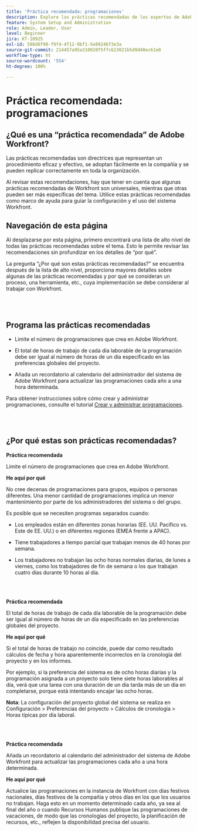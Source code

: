 ```yaml
---
title: 'Práctica recomendada: programaciones'
description: Explore las prácticas recomendadas de los expertos de Adobe Workfront sobre la configuración, administración y uso de las programaciones de Workfront.
feature: System Setup and Administration
role: Admin, Leader, User
level: Beginner
jira: KT-10925
exl-id: 508d6f90-f9f4-4f12-9bf1-5e89246f3e3a
source-git-commit: 214457a95a310920f5f7c623021b5d9d40ec61e8
workflow-type: ht
source-wordcount: '554'
ht-degree: 100%

---
```


# Práctica recomendada: programaciones

## ¿Qué es una “práctica recomendada” de Adobe Workfront?

Las prácticas recomendadas son directrices que representan un procedimiento eficaz y efectivo, se adoptan fácilmente en la compañía y se pueden replicar correctamente en toda la organización.

Al revisar estas recomendaciones, hay que tener en cuenta que algunas prácticas recomendadas de Workfront son universales, mientras que otras pueden ser más específicas del tema. Utilice estas prácticas recomendadas como marco de ayuda para guiar la configuración y el uso del sistema Workfront.

## Navegación de esta página

Al desplazarse por esta página, primero encontrará una lista de alto nivel de todas las prácticas recomendadas sobre el tema. Esto le permite revisar las recomendaciones sin profundizar en los detalles de “por qué”.

La pregunta “¿Por qué son estas prácticas recomendadas?” se encuentra después de la lista de alto nivel, proporciona mayores detalles sobre algunas de las prácticas recomendadas y por qué se consideran un proceso, una herramienta, etc., cuya implementación se debe considerar al trabajar con Workfront.

</br>
</br>

## Programa las prácticas recomendadas

* Limite el número de programaciones que crea en Adobe Workfront.

* El total de horas de trabajo de cada día laborable de la programación debe ser igual al número de horas de un día especificado en las preferencias globales del proyecto.

* Añada un recordatorio al calendario del administrador del sistema de Adobe Workfront para actualizar las programaciones cada año a una hora determinada.


Para obtener instrucciones sobre cómo crear y administrar programaciones, consulte el tutorial [Crear y administrar programaciones](/help/administration-and-setup/configure-system-defaults/create-and-manage-schedules.md).

</br>
</br>

## ¿Por qué estas son prácticas recomendadas?

**Práctica recomendada**

Limite el número de programaciones que crea en Adobe Workfront.



**He aquí por qué**

No cree decenas de programaciones para grupos, equipos o personas diferentes. Una menor cantidad de programaciones implica un menor mantenimiento por parte de los administradores del sistema o del grupo.



Es posible que se necesiten programas separados cuando:

* Los empleados están en diferentes zonas horarias (EE. UU. Pacífico vs. Este de EE. UU.) o en diferentes regiones (EMEA frente a APAC).

* Tiene trabajadores a tiempo parcial que trabajan menos de 40 horas por semana.

* Los trabajadores no trabajan las ocho horas normales diarias, de lunes a viernes, como los trabajadores de fin de semana o los que trabajan cuatro días durante 10 horas al día.

</br>
</br>

**Práctica recomendada**

El total de horas de trabajo de cada día laborable de la programación debe ser igual al número de horas de un día especificado en las preferencias globales del proyecto.



**He aquí por qué**

Si el total de horas de trabajo no coincide, puede dar como resultado cálculos de fecha y hora aparentemente incorrectos en la cronología del proyecto y en los informes.

Por ejemplo, si la preferencia del sistema es de ocho horas diarias y la programación asignada a un proyecto solo tiene siete horas laborables al día, verá que una tarea con una duración de un día tarda más de un día en completarse, porque está intentando encajar las ocho horas.

**Nota**: La configuración del proyecto global del sistema se realiza en Configuración > Preferencias del proyecto > Cálculos de cronología > Horas típicas por día laboral.

</br>
</br>


**Práctica recomendada**

Añada un recordatorio al calendario del administrador del sistema de Adobe Workfront para actualizar las programaciones cada año a una hora determinada.

**He aquí por qué**

Actualice las programaciones en la instancia de Workfront con días festivos nacionales, días festivos de la compañía y otros días en los que los usuarios no trabajan. Haga esto en un momento determinado cada año, ya sea al final del año o cuando Recursos Humanos publique las programaciones de vacaciones, de modo que las cronologías del proyecto, la planificación de recursos, etc., reflejen la disponibilidad precisa del usuario.
